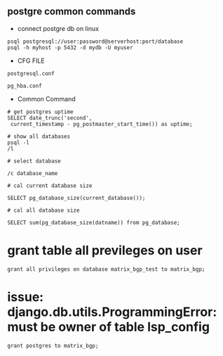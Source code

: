 ## postgre common commands

- connect postgre db on linux
```
psql postgresql://user:password@serverhost:port/database
psql -h myhost -p 5432 -d mydb -U myuser 
```
- CFG FILE

```
postgresql.conf

pg_hba.conf
```
- Common Command

```
# get postgres uptime
SELECT date_trunc('second', 
 current_timestamp - pg_postmaster_start_time()) as uptime; 
```
```
# show all databases
psql -l
/l

# select database

/c database_name

# cal current database size

SELECT pg_database_size(current_database());

# cal all database size

SELECT sum(pg_database_size(datname)) from pg_database;
```

# grant table all previleges on user

```
grant all privileges on database matrix_bgp_test to matrix_bgp;
```

# issue: django.db.utils.ProgrammingError: must be owner of table lsp_config
```
grant postgres to matrix_bgp;
```
